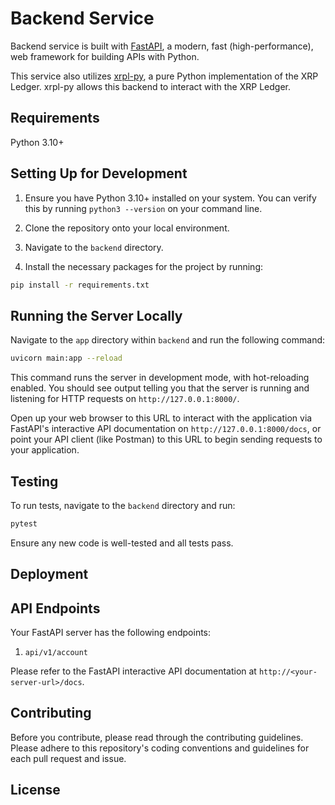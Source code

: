 # Backend Service

Backend service is built with [FastAPI](https://fastapi.tiangolo.com/), a modern, fast (high-performance), web framework for building APIs with Python.

This service also utilizes [xrpl-py](https://xrpl-py.readthedocs.io/en/stable/), a pure Python implementation of the XRP Ledger. xrpl-py allows this backend to interact with the XRP Ledger.

## Requirements

Python 3.10+

## Setting Up for Development

1. Ensure you have Python 3.10+ installed on your system. You can verify this by running `python3 --version` on your command line.

2. Clone the repository onto your local environment.

3. Navigate to the `backend` directory.

4. Install the necessary packages for the project by running:

```bash
pip install -r requirements.txt
```

## Running the Server Locally

Navigate to the `app` directory within `backend` and run the following command:

```bash
uvicorn main:app --reload
```

This command runs the server in development mode, with hot-reloading enabled. You should see output telling you that the server is running and listening for HTTP requests on `http://127.0.0.1:8000/`.

Open up your web browser to this URL to interact with the application via FastAPI's interactive API documentation on `http://127.0.0.1:8000/docs`, or point your API client (like Postman) to this URL to begin sending requests to your application.

## Testing

To run tests, navigate to the `backend` directory and run:

```bash
pytest
```

Ensure any new code is well-tested and all tests pass.

## Deployment

## API Endpoints

Your FastAPI server has the following endpoints:

1. `api/v1/account`

Please refer to the FastAPI interactive API documentation at `http://<your-server-url>/docs`.

## Contributing

Before you contribute, please read through the contributing guidelines. Please adhere to this repository's coding conventions and guidelines for each pull request and issue.

## License
